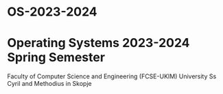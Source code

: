 # OS-2023-2024
# Operating Systems 2023-2024 Spring Semester 
Faculty of Computer Science and Engineering (FCSE-UKIM) 
University Ss Cyril and Methodius in Skopje
